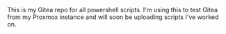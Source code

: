 This is my Gitea repo for all powershell scripts. I'm using this to test Gitea from my Proxmox instance and will soon be uploading scripts I've worked on.

